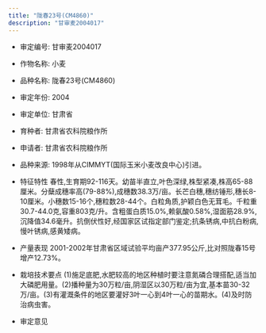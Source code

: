 ```yaml
---
title: "陇春23号(CM4860)"
description: "甘审麦2004017"
---
```

* 审定编号:  甘审麦2004017

*  作物名称:  小麦

*  品种名称:  陇春23号(CM4860)

*  审定年份:  2004

*  审定单位:  甘肃省

* 育种者:  甘肃省农科院粮作所

*  申请者:  甘肃省农科院粮作所

*  品种来源:  1998年从CIMMYT(国际玉米小麦改良中心)引进。

*  特征特性
春性,生育期92-116天。幼苗半直立,叶色深绿,株型紧凑,株高65-88厘米。分蘖成穗率高(79-88%),成穗数38.3万/亩。长芒白穗,穗纺锤形,穗长8-10厘米。小穗数15-16个,穗粒数28-44个。白粒角质,护颖白色无茸毛。千粒重30.7-44.0克,容重803克/升。含粗蛋白质15.0%,赖氨酸0.58%,湿面筋28.9%,沉降值34.6毫升。抗倒伏性好,经国家区试指定部门鉴定;抗条锈病,中抗白粉病,慢叶锈病,感黄矮病。

*  产量表现
2001-2002年甘肃省区域试验平均亩产377.95公斤,比对照陇春15号增产12.73%。

*  栽培技术要点
(1)施足底肥,水肥较高的地区种植时要注意氮磷合理搭配,适当加大磷肥用量。(2)播种量为30万粒/亩,阴湿区以30万粒/亩为宜,基本苗30-32万/亩。(3)有灌溉条件的地区要灌好3叶一心到4叶一心的苗期水。(4)及时防治病虫害。

*  审定意见

